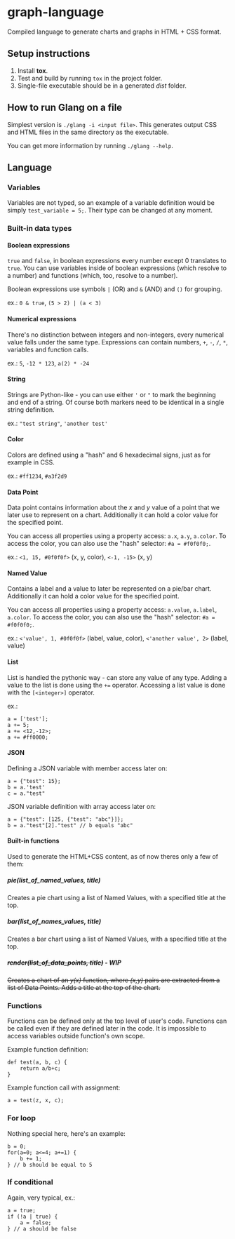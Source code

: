 # graph-language
Compiled language to generate charts and graphs in HTML + CSS format.

## Setup instructions
1. Install **tox**.
2. Test and build by running `tox` in the project folder.
3. Single-file executable should be in a generated *dist* folder.

## How to run Glang on a file
Simplest version is `./glang -i <input file>`. This generates output CSS and HTML files in
the same directory as the executable.

You can get more information by running `./glang --help`.

## Language
### Variables
Variables are not typed, so an example of a variable definition would be simply `test_variable = 5;`.
Their type can be changed at any moment.
### Built-in data types
#### Boolean expressions
`true` and `false`, in boolean expressions every number except 0 translates to `true`.
You can use variables inside of boolean expressions (which resolve to a number) and functions (which, too, resolve to a number).

Boolean expressions use symbols `|` (OR) and `&` (AND) and `()` for grouping.

ex.: `0 & true`, `(5 > 2) | (a < 3)`
#### Numerical expressions
There's no distinction between integers and non-integers, every numerical value falls under the same type.
Expressions can contain numbers, `+`, `-`, `/`, `*`, variables and function calls.

ex.: `5`, `-12 * 123`, `a(2) * -24`
#### String
Strings are Python-like - you can use either `'` or `"` to mark the beginning and end of a string.
Of course both markers need to be identical in a single string definition.

ex.: `"test string"`, `'another test'`
#### Color
Colors are defined using a "hash" and 6 hexadecimal signs, just as for example in CSS.

ex.: `#ff1234`, `#a3f2d9`
#### Data Point
Data point contains information about the *x* and *y* value of a point that we later use to represent on a chart.
Additionally it can hold a color value for the specified point.

You can access all properties using a property access: `a.x`, `a.y`, `a.color`.
To access the color, you can also use the "hash" selector: `#a = #f0f0f0;`.

ex.: `<1, 15, #0f0f0f>` (x, y, color), `<-1, -15>` (x, y)
#### Named Value
Contains a label and a value to later be represented on a pie/bar chart.
Additionally it can hold a color value for the specified point.

You can access all properties using a property access: `a.value`, `a.label`, `a.color`.
To access the color, you can also use the "hash" selector: `#a = #f0f0f0;`.

ex.: `<'value', 1, #0f0f0f>` (label, value, color), `<'another value', 2>` (label, value)
#### List
List is handled the pythonic way - can store any value of any type.
Adding a value to the list is done using the `+=` operator.
Accessing a list value is done with the `[<integer>]` operator.

ex.:
```
a = ['test']; 
a += 5; 
a += <12,-12>; 
a += #ff0000;
```
#### JSON
Defining a JSON variable with member access later on:
```
a = {"test": 15};
b = a.'test'
c = a."test"
```
JSON variable definition with array access later on:
```
a = {"test": [125, {"test": "abc"}]};
b = a."test"[2]."test" // b equals "abc"
```
#### Built-in functions
Used to generate the HTML+CSS content, as of now theres only a few of them:
##### *pie(list_of_named_values, title)*
Creates a pie chart using a list of Named Values, with a specified title at the top.
##### *bar(list_of_names_values, title)*
Creates a bar chart using a list of Named Values, with a specified title at the top.
##### ~~*render(list_of_data_points, title)*~~ - ***WIP***
~~Creates a chart of an *y(x)* function, where *(x,y)* pairs are extracted from a list of Data Points.
Adds a title at the top of the chart.~~
### Functions
Functions can be defined only at the top level of user's code.
Functions can be called even if they are defined later in the code.
It is impossible to access variables outside function's own scope.

Example function definition:
```
def test(a, b, c) {
    return a/b+c;
}
```
Example function call with assignment:
```
a = test(z, x, c);
```
### For loop
Nothing special here, here's an example:
```
b = 0;
for(a=0; a<=4; a+=1) { 
    b += 1; 
} // b should be equal to 5
```
### If conditional
Again, very typical, ex.:
```
a = true;
if (!a | true) {
    a = false;
} // a should be false
```
